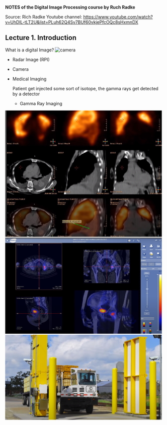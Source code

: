**NOTES of the Digital Image Processing course by Ruch Radke**

Source:
  Rich Radke Youtube channel:
  https://www.youtube.com/watch?v=UhDlL-tLT2U&list=PLuh62Q4Sv7BUf60vkjePfcOQc8sHxmnDX
  
  
  
## Lecture 1. Introduction

What is a digital Image?
![camera](origin_image.png)

- Radar Image (RPI)
- Camera
- Medical Imaging

    Patient get injected some sort of isotope, the gamma rays get detected by a detector
    - Gamma Ray Imaging
 
![medical_example_1](medical_example_1.png)
![medical_example_2](medical_example_2.png)
![cargo_example_3](cargo_example_3.png)
